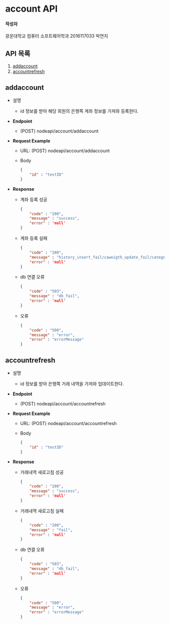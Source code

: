# account API

#### 작성자

광운대학교 컴퓨터 소프트웨어학과 2016117033 박연지

## API 목록

1. [addaccount](#1)
2. [accountrefresh](#2)

<a name="1"></a>

## addaccount

- 설명

  - id 정보를 받아 해당 회원의 은행쪽 계좌 정보를 가져와 등록한다.

- **Endpoint**

  - (POST) nodeapi/account/addaccount

- **Request Example**

  - URL: (POST) nodeapi/account/addaccount

  - Body

    ```json
    {
        "id" : "testID"
    }
    ```

    

- **Response**

  - 계좌 등록 성공

    ```json
    {
        "code" : "200",
        "message" : "success",
        "error" : 'null'
    }
    ```

  - 계좌 등록 실패

    ```json
    {
        "code" : "200",
        "message" : "history_insert_fail/caweigth_update_fail/category_insert_fail/account_update_fail/id_check_fail",
        "error" : 'null'
    }
    ```

  - db 연결 오류

    ```json
    {
        "code" : "503",
        "message" : "db_fail",
        "error" : 'null'
    }
    ```

  - 오류

    ```json
    {
        "code" : "500",
        "message" : "error",
    	"error" : "errorMessage"
    }
    ```

<a name="2"></a>

## accountrefresh

- 설명

  - id 정보를 받아 은행쪽 거래 내역을 가져와 업데이트한다.

- **Endpoint**

  - (POST) nodeapi/account/accountrefresh

- **Request Example**

  - URL: (POST) nodeapi/account/accountrefresh

  - Body

    ```json
    {
        "id" : "testID"
    }
    ```

    

- **Response**

  - 거래내역 새로고침 성공

    ```json
    {
        "code" : "200",
        "message" : "success",
        "error" : 'null'
    }
    ```

  - 거래내역 새로고침 실패

    ```json
    {
        "code" : "200",
        "message" : "fail",
        "error" : 'null'
    }
    ```

  - db 연결 오류

    ```json
    {
        "code" : "503",
        "message" : "db_fail",
        "error" : 'null'
    }
    ```

  - 오류

    ```json
    {
        "code" : "500",
        "message" : "error",
    	"error" : "errorMessage"
    }
    ```

